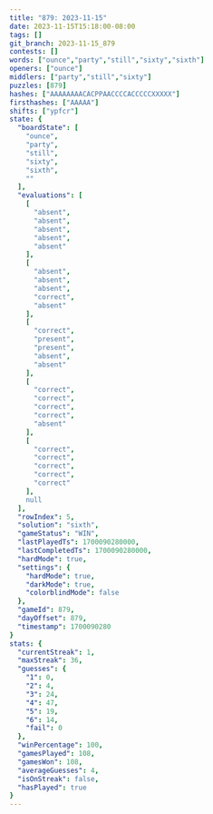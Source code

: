 ```yaml
---
title: "879: 2023-11-15"
date: 2023-11-15T15:18:00-08:00
tags: []
git_branch: 2023-11-15_879
contests: []
words: ["ounce","party","still","sixty","sixth"]
openers: ["ounce"]
middlers: ["party","still","sixty"]
puzzles: [879]
hashes: ["AAAAAAAACACPPAACCCCACCCCCXXXXX"]
firsthashes: ["AAAAA"]
shifts: ["ypfcr"]
state: {
  "boardState": [
    "ounce",
    "party",
    "still",
    "sixty",
    "sixth",
    ""
  ],
  "evaluations": [
    [
      "absent",
      "absent",
      "absent",
      "absent",
      "absent"
    ],
    [
      "absent",
      "absent",
      "absent",
      "correct",
      "absent"
    ],
    [
      "correct",
      "present",
      "present",
      "absent",
      "absent"
    ],
    [
      "correct",
      "correct",
      "correct",
      "correct",
      "absent"
    ],
    [
      "correct",
      "correct",
      "correct",
      "correct",
      "correct"
    ],
    null
  ],
  "rowIndex": 5,
  "solution": "sixth",
  "gameStatus": "WIN",
  "lastPlayedTs": 1700090280000,
  "lastCompletedTs": 1700090280000,
  "hardMode": true,
  "settings": {
    "hardMode": true,
    "darkMode": true,
    "colorblindMode": false
  },
  "gameId": 879,
  "dayOffset": 879,
  "timestamp": 1700090280
}
stats: {
  "currentStreak": 1,
  "maxStreak": 36,
  "guesses": {
    "1": 0,
    "2": 4,
    "3": 24,
    "4": 47,
    "5": 19,
    "6": 14,
    "fail": 0
  },
  "winPercentage": 100,
  "gamesPlayed": 108,
  "gamesWon": 108,
  "averageGuesses": 4,
  "isOnStreak": false,
  "hasPlayed": true
}
---
```

<!-- more -->

